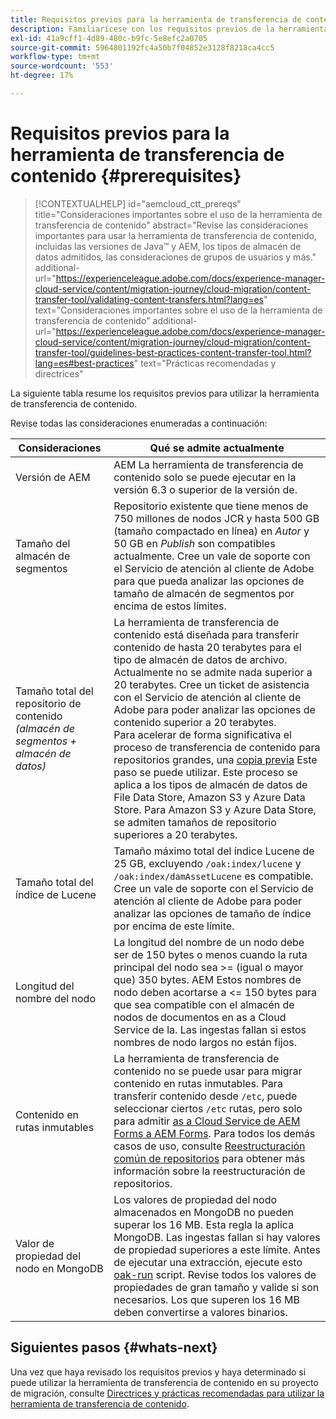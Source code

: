 ```yaml
---
title: Requisitos previos para la herramienta de transferencia de contenido
description: Familiarícese con los requisitos previos de la herramienta de transferencia de contenido
exl-id: 41a9cff1-4d89-480c-b9fc-5e8efc2a0705
source-git-commit: 5964801192fc4a50b7f04852e3128f8218ca4cc5
workflow-type: tm+mt
source-wordcount: '553'
ht-degree: 17%

---
```


# Requisitos previos para la herramienta de transferencia de contenido {#prerequisites}

>[!CONTEXTUALHELP]
>id="aemcloud_ctt_prereqs"
>title="Consideraciones importantes sobre el uso de la herramienta de transferencia de contenido"
>abstract="Revise las consideraciones importantes para usar la herramienta de transferencia de contenido, incluidas las versiones de Java™ y AEM, los tipos de almacén de datos admitidos, las consideraciones de grupos de usuarios y más."
>additional-url="https://experienceleague.adobe.com/docs/experience-manager-cloud-service/content/migration-journey/cloud-migration/content-transfer-tool/validating-content-transfers.html?lang=es" text="Consideraciones importantes sobre el uso de la herramienta de transferencia de contenido"
>additional-url="https://experienceleague.adobe.com/docs/experience-manager-cloud-service/content/migration-journey/cloud-migration/content-transfer-tool/guidelines-best-practices-content-transfer-tool.html?lang=es#best-practices" text="Prácticas recomendadas y directrices"

La siguiente tabla resume los requisitos previos para utilizar la herramienta de transferencia de contenido.

Revise todas las consideraciones enumeradas a continuación:

| Consideraciones | Qué se admite actualmente |
|---------------------------------------------------------------------|--------------------------------------------------------------------------------------------------------------------------------------------------------------------------------------------------------------------------------------------------------------------------------------------------------------------------------------------------------------------------------------------------------------------------------------------------------------------------------------------------------------------------------------------------------------------------------------------------------------------------------------------------------------------------------------------------------------------------------------------------------------------|
| Versión de AEM | AEM La herramienta de transferencia de contenido solo se puede ejecutar en la versión 6.3 o superior de la versión de. |
| Tamaño del almacén de segmentos | Repositorio existente que tiene menos de 750 millones de nodos JCR y hasta 500 GB (tamaño compactado en línea) en *Autor* y 50 GB en *Publish* son compatibles actualmente. Cree un vale de soporte con el Servicio de atención al cliente de Adobe para que pueda analizar las opciones de tamaño de almacén de segmentos por encima de estos límites. |
| Tamaño total del repositorio de contenido <br>*(almacén de segmentos + almacén de datos)* | La herramienta de transferencia de contenido está diseñada para transferir contenido de hasta 20 terabytes para el tipo de almacén de datos de archivo. Actualmente no se admite nada superior a 20 terabytes. Cree un ticket de asistencia con el Servicio de atención al cliente de Adobe para poder analizar las opciones de contenido superior a 20 terabytes. <br>Para acelerar de forma significativa el proceso de transferencia de contenido para repositorios grandes, una [copia previa](https://experienceleague.adobe.com/docs/experience-manager-cloud-service/content/migration-journey/cloud-migration/content-transfer-tool/handling-large-content-repositories.html?lang=es#setting-up-pre-copy-step) Este paso se puede utilizar. Este proceso se aplica a los tipos de almacén de datos de File Data Store, Amazon S3 y Azure Data Store. Para Amazon S3 y Azure Data Store, se admiten tamaños de repositorio superiores a 20 terabytes. |
| Tamaño total del índice de Lucene | Tamaño máximo total del índice Lucene de 25 GB, excluyendo `/oak:index/lucene` y `/oak:index/damAssetLucene` es compatible. Cree un vale de soporte con el Servicio de atención al cliente de Adobe para poder analizar las opciones de tamaño de índice por encima de este límite. |
| Longitud del nombre del nodo | La longitud del nombre de un nodo debe ser de 150 bytes o menos cuando la ruta principal del nodo sea >= (igual o mayor que) 350 bytes. AEM Estos nombres de nodo deben acortarse a &lt;= 150 bytes para que sea compatible con el almacén de nodos de documentos en as a Cloud Service de la. Las ingestas fallan si estos nombres de nodo largos no están fijos. |
| Contenido en rutas inmutables | La herramienta de transferencia de contenido no se puede usar para migrar contenido en rutas inmutables. Para transferir contenido desde `/etc`, puede seleccionar ciertos `/etc` rutas, pero solo para admitir [as a Cloud Service de AEM Forms a AEM Forms](https://experienceleague.adobe.com/docs/experience-manager-cloud-service/content/forms/setup-configure-migrate/migrate-to-forms-as-a-cloud-service.html#paths-of-various-aem-forms-specific-assets). Para todos los demás casos de uso, consulte [Reestructuración común de repositorios](https://experienceleague.adobe.com/docs/experience-manager-65/deploying/restructuring/all-repository-restructuring-in-aem-6-5.html) para obtener más información sobre la reestructuración de repositorios. |
| Valor de propiedad del nodo en MongoDB | Los valores de propiedad del nodo almacenados en MongoDB no pueden superar los 16 MB. Esta regla la aplica MongoDB. Las ingestas fallan si hay valores de propiedad superiores a este límite. Antes de ejecutar una extracción, ejecute esto [oak-run](https://repo1.maven.org/maven2/org/apache/jackrabbit/oak-run/1.38.0/oak-run-1.38.0.jar) script. Revise todos los valores de propiedades de gran tamaño y valide si son necesarios. Los que superen los 16 MB deben convertirse a valores binarios. |

## Siguientes pasos {#whats-next}

Una vez que haya revisado los requisitos previos y haya determinado si puede utilizar la herramienta de transferencia de contenido en su proyecto de migración, consulte [Directrices y prácticas recomendadas para utilizar la herramienta de transferencia de contenido](https://experienceleague.adobe.com/docs/experience-manager-cloud-service/content/migration-journey/cloud-migration/content-transfer-tool/guidelines-best-practices-content-transfer-tool.html?lang=es).
